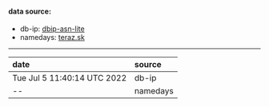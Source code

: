 
#### data source:
- db-ip:  [dbip-asn-lite](https://db-ip.com/)
- namedays:  [teraz.sk](https://teraz.sk/)
---

**date** | **source**  
:--- | :--- 
Tue Jul  5 11:40:14 UTC 2022 | db-ip
-- | namedays
